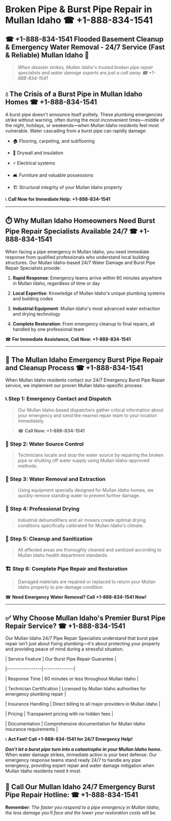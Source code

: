# Broken Pipe & Burst Pipe Repair in Mullan Idaho ☎ +1-888-834-1541  
## ☎ +1-888-834-1541 Flooded Basement Cleanup & Emergency Water Removal - 24/7 Service (Fast & Reliable) Mullan Idaho 🚨  

> *When disaster strikes, Mullan Idaho's trusted broken pipe repair specialists and water damage experts are just a call away ☎ +1-888-834-1541*  

## 💧 The Crisis of a Burst Pipe in Mullan Idaho Homes ☎ +1-888-834-1541  

A burst pipe doesn't announce itself politely. These plumbing emergencies strike without warning, often during the most inconvenient times—middle of the night, holidays, or weekends—when Mullan Idaho residents feel most vulnerable. Water cascading from a burst pipe can rapidly damage:  

* 🏠 Flooring, carpeting, and subflooring  
* 🧱 Drywall and insulation  
* ⚡ Electrical systems  
* 🛋️ Furniture and valuable possessions  
* 🏗️ Structural integrity of your Mullan Idaho property  

📞 **Call Now for Immediate Help: +1-888-834-1541**  

---  

## ⏱️ Why Mullan Idaho Homeowners Need Burst Pipe Repair Specialists Available 24/7 ☎ +1-888-834-1541  

When facing a pipe emergency in Mullan Idaho, you need immediate response from qualified professionals who understand local building structures. Our Mullan Idaho-based 24/7 Water Damage and Burst Pipe Repair Specialists provide:  

1. **Rapid Response**: Emergency teams arrive within 60 minutes anywhere in Mullan Idaho, regardless of time or day  
2. **Local Expertise**: Knowledge of Mullan Idaho's unique plumbing systems and building codes  
3. **Industrial Equipment**: Mullan Idaho's most advanced water extraction and drying technology  
4. **Complete Restoration**: From emergency cleanup to final repairs, all handled by one professional team  

☎ **For Immediate Assistance, Call Now: +1-888-834-1541**  

---  

## 🔧 The Mullan Idaho Emergency Burst Pipe Repair and Cleanup Process ☎ +1-888-834-1541  

When Mullan Idaho residents contact our 24/7 Emergency Burst Pipe Repair service, we implement our proven Mullan Idaho-specific process:  

### 📞 Step 1: Emergency Contact and Dispatch  
> Our Mullan Idaho-based dispatchers gather critical information about your emergency and send the nearest repair team to your location immediately.  
> ☎ **Call Now: +1-888-834-1541**  

### 🚿 Step 2: Water Source Control  
> Technicians locate and stop the water source by repairing the broken pipe or shutting off water supply using Mullan Idaho-approved methods.  

### 🌊 Step 3: Water Removal and Extraction  
> Using equipment specially designed for Mullan Idaho homes, we quickly remove standing water to prevent further damage.  

### 💨 Step 4: Professional Drying  
> Industrial dehumidifiers and air movers create optimal drying conditions specifically calibrated for Mullan Idaho's climate.  

### 🧼 Step 5: Cleanup and Sanitization  
> All affected areas are thoroughly cleaned and sanitized according to Mullan Idaho health department standards.  

### 🏗️ Step 6: Complete Pipe Repair and Restoration  
> Damaged materials are repaired or replaced to return your Mullan Idaho property to pre-damage condition.  

☎ **Need Emergency Water Removal? Call +1-888-834-1541 Now!**  

---  

## ✅ Why Choose Mullan Idaho's Premier Burst Pipe Repair Service? ☎ +1-888-834-1541  

Our Mullan Idaho 24/7 Pipe Repair Specialists understand that burst pipe repair isn't just about fixing plumbing—it's about protecting your property and providing peace of mind during a stressful situation.  

| Service Feature | Our Burst Pipe Repair Guarantee |  
|-----------------|---------------|  
| Response Time | 60 minutes or less throughout Mullan Idaho |  
| Technician Certification | Licensed by Mullan Idaho authorities for emergency plumbing repair |  
| Insurance Handling | Direct billing to all major providers in Mullan Idaho |  
| Pricing | Transparent pricing with no hidden fees |  
| Documentation | Comprehensive documentation for Mullan Idaho insurance requirements |  

📞 **Act Fast! Call +1-888-834-1541 for 24/7 Emergency Help!**  

***Don't let a burst pipe turn into a catastrophe in your Mullan Idaho home.*** When water damage strikes, immediate action is your best defense. Our emergency response teams stand ready 24/7 to handle any pipe emergency, providing expert repair and water damage mitigation when Mullan Idaho residents need it most.  

## 📱 Call Our Mullan Idaho 24/7 Emergency Burst Pipe Repair Hotline: ☎ +1-888-834-1541  

**Remember**: *The faster you respond to a pipe emergency in Mullan Idaho, the less damage you'll face and the lower your restoration costs will be.*
